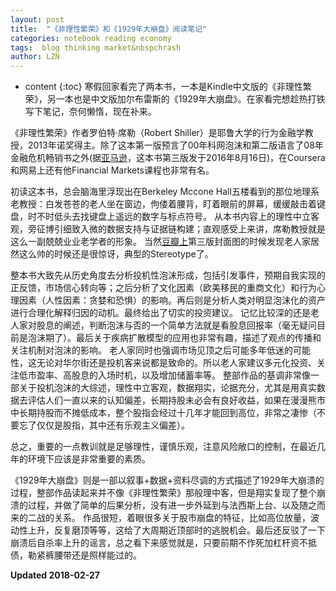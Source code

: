 ```yaml
---
layout: post
title:  "《非理性繁荣》和《1929年大崩盘》阅读笔记"
categories: notebook reading economy
tags:  blog thinking market&nbspchrash 
author: LZN
---
```


* content
{:toc}
寒假回家看完了两本书，一本是Kindle中文版的《非理性繁荣》，另一本也是中文版加尔布雷斯的《1929年大崩盘》。在家看完想趁热打铁写下笔记，奈何懒惰，现在补来。

《非理性繁荣》作者罗伯特·席勒（Robert Shiller）是耶鲁大学的行为金融学教授，2013年诺奖得主。除了这本第一版预言了00年科网泡沫和第二版语言了08年金融危机畅销书之外(据[亚马逊](https://www.amazon.com/Irrational-Exuberance-Revised-Expanded-Third/dp/0691173125/ref=sr_1_1?ie=UTF8&qid=1519524992&sr=8-1&keywords=irrational+exuberance+by+robert+shiller)，这本书第三版发于2016年8月16日)，在Coursera和网易上还有他Financial Markets课程也非常有名。

初读这本书，总会脑海里浮现出在Berkeley Mccone Hall五楼看到的那位地理系老教授：白发苍苍的老人坐在窗边，佝偻着腰背，盯着眼前的屏幕，缓缓敲击着键盘，时不时低头去找键盘上遥远的数字与标点符号。
从本书内容上的理性中立客观，旁征博引细致入微的数据支持与证据链构建；直观感受上来讲，席勒教授就是这么一副兢兢业业老学者的形象。
当然[豆瓣上](https://book.douban.com/subject/26803982/)第三版封面图的时候发现老人家居然这么帅的时候还是很惊讶，典型的Stereotype了。

整本书大致先从历史角度去分析投机性泡沫形成，包括引发事件，预期自我实现的正反馈，市场信心转向等；之后分析了文化因素（欧美移民的重商文化）和行为心理因素（人性因素：贪婪和恐惧）的影响。再后则是分析人类对明显泡沫化的资产进行合理化解释归因的动机。最终给出了切实的投资建议。
记忆比较深的还是老人家对股息的阐述，判断泡沫与否的一个简单方法就是看股息回报率（毫无疑问目前是泡沫期了）。最后关于疾病扩散模型的应用也非常有趣，描述了观点的传播和关注机制对泡沫的影响。
老人家同时也强调市场见顶之后可能多年低迷的可能性，这无论对华尔街还是投机客来说都是致命的。所以老人家建议多元化投资、关注低市盈率、高股息的入场时机，以及增加储蓄率等。
整部作品的基调非常像一部关于投机泡沫的大综述，理性中立客观，数据翔实，论据充分，尤其是用真实数据去评估人们一直以来的认知偏差，长期持股未必会有良好收益，如果在漫漫熊市中长期持股而不摊低成本，整个股指会经过十几年才能回到高位，非常之凄惨（不要忘了仅仅是股指，其中还有乐观主义偏差）。

总之，重要的一点教训就是足够理性，谨慎乐观，注意风险敞口的控制，在最近几年的环境下应该是非常重要的素质。

《1929年大崩盘》则是一部以叙事+数据+资料尽调的方式描述了1929年大崩溃的过程，整部作品读起来并不像《非理性繁荣》那般理中客，但是翔实复现了整个崩溃的过程，并做了简单的后果分析，没有进一步外延到与法西斯上台、以及随之而来的二战的关系。
作品很短，着眼很多关于股市崩盘的特征，比如高位放量，波动性上升，反复磨顶等等，这给了大周期近顶部时的逃脱机会。最后还反驳了一下崩溃后自杀率上升的谣言，总之看下来感觉就是，只要前期不作死加杠杆资不抵债，勒紧裤腰带还是照样能过的。


**Updated 2018-02-27**
